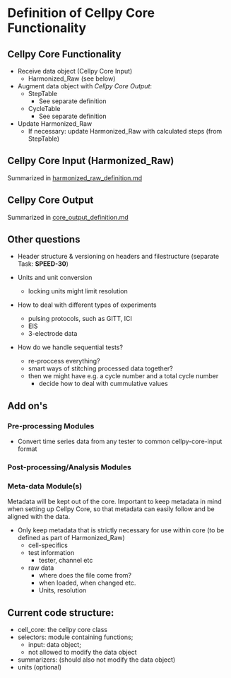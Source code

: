 # Definition of Cellpy Core Functionality

## Cellpy Core Functionality
- Receive data object (Cellpy Core Input)
    - Harmonized_Raw (see below)
- Augment data object with *Cellpy Core Output*:
  - StepTable
    - See separate definition
  - CycleTable
    - See separate definition
- Update Harmonized_Raw
  - If necessary: update Harmonized_Raw with calculated steps (from StepTable) 


## Cellpy Core Input (Harmonized_Raw)
Summarized in [harmonized_raw_definition.md](./harmonized_raw_definition.md)

## Cellpy Core Output
Summarized in [core_output_definition.md](./core_output_definition.md)



## Other questions
- Header structure & versioning on headers and filestructure (separate Task: **SPEED-30**)

- Units and unit conversion
  - locking units might limit resolution
  
- How to deal with different types of experiments
  - pulsing protocols, such as GITT, ICI
  - EIS
  - 3-electrode data

- How do we handle sequential tests?
  - re-proccess everything?
  - smart ways of stitching processed data together?
  - then we might have e.g. a cycle number and a total cycle number
    - decide how to deal with cummulative values

## Add on's

### Pre-processing Modules
- Convert time series data from any tester to common cellpy-core-input format

### Post-processing/Analysis Modules


### Meta-data Module(s)

Metadata will be kept out of the core. Important to keep metadata in mind when setting up Cellpy Core, so that metadata can easily follow and be aligned with the data.

- Only keep metadata that is strictly necessary for use within core (to be defined as part of Harmonized_Raw)
    - cell-specifics
    - test information
      - tester, channel etc
    - raw data
      - where does the file come from?
      - when loaded, when changed etc.
      - Units, resolution

## Current code structure:
  - cell_core: the cellpy core class
  - selectors: module containing functions;
    - input: data object;
    - not allowed to modify the data object
  - summarizers: (should also not modify the data object)
  - units (optional)